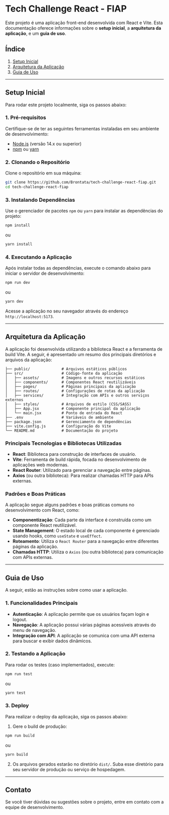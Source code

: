 
# Tech Challenge React - FIAP

Este projeto é uma aplicação front-end desenvolvida com React e Vite. Esta documentação oferece informações sobre o **setup inicial**, a **arquitetura da aplicação**, e um **guia de uso**.

## Índice

1. [Setup Inicial](#setup-inicial)
2. [Arquitetura da Aplicação](#arquitetura-da-aplicação)
3. [Guia de Uso](#guia-de-uso)

---

## Setup Inicial

Para rodar este projeto localmente, siga os passos abaixo:

### 1. Pré-requisitos

Certifique-se de ter as seguintes ferramentas instaladas em seu ambiente de desenvolvimento:

- [Node.js](https://nodejs.org/) (versão 14.x ou superior)
- [npm](https://www.npmjs.com/) ou [yarn](https://yarnpkg.com/)

### 2. Clonando o Repositório

Clone o repositório em sua máquina:

```bash
git clone https://github.com/Brontata/tech-challenge-react-fiap.git
cd tech-challenge-react-fiap
```

### 3. Instalando Dependências

Use o gerenciador de pacotes `npm` ou `yarn` para instalar as dependências do projeto:

```bash
npm install
```

ou

```bash
yarn install
```

### 4. Executando a Aplicação

Após instalar todas as dependências, execute o comando abaixo para iniciar o servidor de desenvolvimento:

```bash
npm run dev
```

ou

```bash
yarn dev
```

Acesse a aplicação no seu navegador através do endereço `http://localhost:5173`.

---

## Arquitetura da Aplicação

A aplicação foi desenvolvida utilizando a biblioteca React e a ferramenta de build Vite. A seguir, é apresentado um resumo dos principais diretórios e arquivos da aplicação:

```
├── public/              # Arquivos estáticos públicos
├── src/                 # Código-fonte da aplicação
│   ├── assets/          # Imagens e outros recursos estáticos
│   ├── components/      # Componentes React reutilizáveis
│   ├── pages/           # Páginas principais da aplicação
│   ├── routes/          # Configurações de rotas da aplicação
│   ├── services/        # Integração com APIs e outros serviços externos
│   ├── styles/          # Arquivos de estilo (CSS/SASS)
│   ├── App.jsx          # Componente principal da aplicação
│   └── main.jsx         # Ponto de entrada do React
├── .env                 # Variáveis de ambiente
├── package.json         # Gerenciamento de dependências
├── vite.config.js       # Configuração do Vite
└── README.md            # Documentação do projeto
```

### Principais Tecnologias e Bibliotecas Utilizadas

- **React**: Biblioteca para construção de interfaces de usuário.
- **Vite**: Ferramenta de build rápida, focada no desenvolvimento de aplicações web modernas.
- **React Router**: Utilizado para gerenciar a navegação entre páginas.
- **Axios** (ou outra biblioteca): Para realizar chamadas HTTP para APIs externas.

### Padrões e Boas Práticas

A aplicação segue alguns padrões e boas práticas comuns no desenvolvimento com React, como:

- **Componentização**: Cada parte da interface é construída como um componente React reutilizável.
- **State Management**: O estado local de cada componente é gerenciado usando hooks, como `useState` e `useEffect`.
- **Roteamento**: Utiliza o `React Router` para a navegação entre diferentes páginas da aplicação.
- **Chamadas HTTP**: Utiliza o `Axios` (ou outra biblioteca) para comunicação com APIs externas.

---

## Guia de Uso

A seguir, estão as instruções sobre como usar a aplicação.

### 1. Funcionalidades Principais

- **Autenticação**: A aplicação permite que os usuários façam login e logout.
- **Navegação**: A aplicação possui várias páginas acessíveis através do menu de navegação.
- **Integração com API**: A aplicação se comunica com uma API externa para buscar e exibir dados dinâmicos.
  
### 2. Testando a Aplicação

Para rodar os testes (caso implementados), execute:

```bash
npm run test
```

ou

```bash
yarn test
```

### 3. Deploy

Para realizar o deploy da aplicação, siga os passos abaixo:

1. Gere o build de produção:

```bash
npm run build
```

ou

```bash
yarn build
```

2. Os arquivos gerados estarão no diretório `dist/`. Suba esse diretório para seu servidor de produção ou serviço de hospedagem.

---

## Contato

Se você tiver dúvidas ou sugestões sobre o projeto, entre em contato com a equipe de desenvolvimento.
